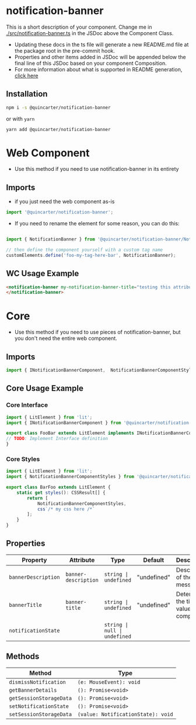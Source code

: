 # notification-banner

This is a short description of your component. Change me in [./src/notification-banner.ts](./src/notification-banner.ts#L6-42) in the JSDoc above the Component Class.

* Updating these docs in the ts file will generate a new README.md file at the package root in the pre-commit hook.
* Properties and other items added in JSDoc will be appended below the final line of this JSDoc based on your component Composition.
* For more information about what is supported in README generation, [click here](https://github.com/runem/web-component-analyzer)

## Installation
```bash
npm i -s @quincarter/notification-banner
```
or with `yarn`
```bash
yarn add @quincarter/notification-banner
```

# Web Component
* Use this method if you need to use notification-banner in its entirety
## Imports
* if you just need the web component as-is
```javascript
import '@quincarter/notification-banner';
```
* If you need to rename the element for some reason, you can do this:
```javascript

import { NotificationBanner } from '@quincarter/notification-banner/NotificationBanner';

// then define the component yourself with a custom tag name
customElements.define('foo-my-tag-here-bar', NotificationBanner);

```

## WC Usage Example
```html
<notification-banner my-notification-banner-title="testing this attribute works">
</notification-banner>
```

# Core
* Use this method if you need to use pieces of notification-banner, but you don't need the entire web component.
## Imports
```typescript
import { INotificationBannerComponent,  NotificationBannerComponentStyles } from '@quincarter/notification-banner/CoreNotificationBannerComponent';
```

## Core Usage Example
### Core Interface
```typescript
import { LitElement } from 'lit';
import { INotificationBannerComponent } from '@quincarter/notification-banner/CoreNotificationBannerComponent';

export class FooBar extends LitElement implements INotificationBannerComponent {
// TODO: Implement Interface definition
}
```

### Core Styles
```typescript
import { LitElement } from 'lit';
import { NotificationBannerComponentStyles } from '@quincarter/notification-banner/CoreNotificationBannerComponent';

export class BarFoo extends LitElement {
    static get styles(): CSSResult[] {
        return [
            NotificationBannerComponentStyles,
            css`/* my css here /*`
        ];
    }
}
```

## Properties

| Property            | Attribute            | Type                          | Default     | Description                                 |
|---------------------|----------------------|-------------------------------|-------------|---------------------------------------------|
| `bannerDescription` | `banner-description` | `string \| undefined`         | "undefined" | Description of the alert message            |
| `bannerTitle`       | `banner-title`       | `string \| undefined`         | "undefined" | Determines the title value of the component |
| `notificationState` |                      | `string \| null \| undefined` |             |                                             |

## Methods

| Method                  | Type                               |
|-------------------------|------------------------------------|
| `dismissNotification`   | `(e: MouseEvent): void`            |
| `getBannerDetails`      | `(): Promise<void>`                |
| `getSessionStorageData` | `(): Promise<void>`                |
| `setNotificationState`  | `(): Promise<void>`                |
| `setSessionStorageData` | `(value: NotificationState): void` |
